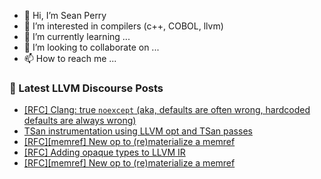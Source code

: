 - 👋 Hi, I’m Sean Perry
- 👀 I’m interested in compilers (c++, COBOL, llvm)
- 🌱 I’m currently learning ...
- 💞️ I’m looking to collaborate on ...
- 📫 How to reach me ...

<!---
s66perry/s66perry is a ✨ special ✨ repository because its `README.md` (this file) appears on your GitHub profile.
You can click the Preview link to take a look at your changes.
--->
### 📕 Latest LLVM Discourse Posts

<!-- DISCOURSE-LLVM:START -->
- [[RFC] Clang: true `noexcept` &lpar;aka, defaults are often wrong, hardcoded defaults are always wrong&rpar;](https://discourse.llvm.org/t/rfc-clang-true-noexcept-aka-defaults-are-often-wrong-hardcoded-defaults-are-always-wrong/67629#post_5)
- [TSan instrumentation using LLVM opt and TSan passes](https://discourse.llvm.org/t/tsan-instrumentation-using-llvm-opt-and-tsan-passes/67653#post_1)
- [[RFC][memref] New op to &lpar;re&rpar;materialize a memref](https://discourse.llvm.org/t/rfc-memref-new-op-to-re-materialize-a-memref/67650#post_4)
- [[RFC] Adding opaque types to LLVM IR](https://discourse.llvm.org/t/rfc-adding-opaque-types-to-llvm-ir/65326#post_17)
- [[RFC][memref] New op to &lpar;re&rpar;materialize a memref](https://discourse.llvm.org/t/rfc-memref-new-op-to-re-materialize-a-memref/67650#post_3)
<!-- DISCOURSE-LLVM:END -->
